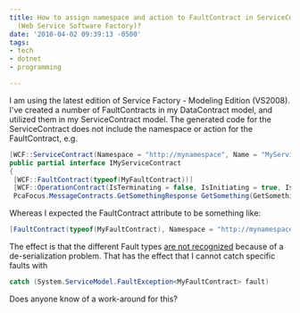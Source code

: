 ```yaml
---
title: How to assign namespace and action to FaultContract in ServiceContract Interface
  (Web Service Software Factory)?
date: '2010-04-02 09:39:13 -0500'
tags:
- tech
- dotnet
- programming

---
```


I am using the latest edition of Service Factory - Modeling Edition (VS2008).
I've created a number of FaultContracts in my DataContract model, and utilized
them in my ServiceContract model. The generated code for the ServiceContract
does not include the namespace or action for the FaultContract, e.g.

<!-- truncate -->

```csharp
[WCF::ServiceContract(Namespace = "http://mynamespace", Name = "MyServiceContract", SessionMode = WCF::SessionMode.Allowed, ProtectionLevel = ProtectionLevel.None )]
public partial interface IMyServiceContract
{
 [WCF::FaultContract(typeof(MyFaultContract))]
 [WCF::OperationContract(IsTerminating = false, IsInitiating = true, IsOneWay = false, AsyncPattern = false, Action = "http://mynamespace/Contract/GetSomething", ProtectionLevel = ProtectionLevel.None)]
 PcaFocus.MessageContracts.GetSomethingResponse GetSomething(GetSomethingRequest request);
```

Whereas I expected the FaultContract attribute to be something like:

```csharp
[FaultContract(typeof(MyFaultContract), Namespace = "http://mynamespace", Action = "http://mynamespace/MyFaultContract", Name = "MyFaultContract")]
```

The effect is that the different Fault types [are
not recognized](https://connect.microsoft.com/VisualStudio/feedback/details/437564/faultexception-t-doesn-t-work-right-with-multiple-fault-contract-detail-types-that-are-related-derived-from-each-other-and-when-using-basichttpbinding?wa=wsignin1.0) because of a de-serialization problem. That has the effect
that I cannot catch specific faults with

```csharp
catch (System.ServiceModel.FaultException<MyFaultContract> fault)
```

Does anyone know of a work-around for this?
